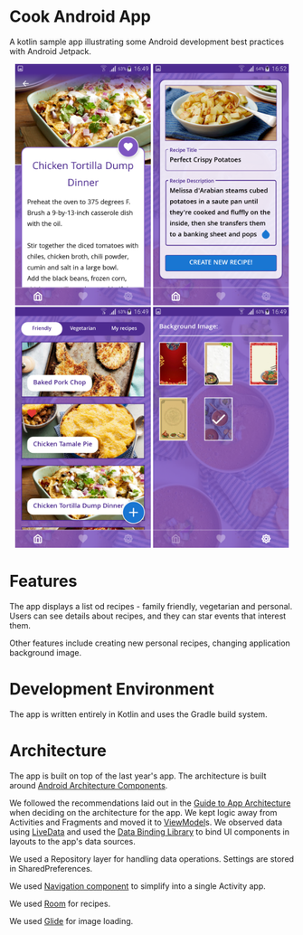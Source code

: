 Cook Android App
=========================

A kotlin sample app illustrating some Android development best practices with Android Jetpack.

<p align="center">
<img width="240" src="screenshots/screenshot_detail.png">
<img width="240" src="screenshots/screenshot_new_recipe.png">
<img width="240" src="screenshots/screenshot_recipe_list.png">
<img width="240" src="screenshots/screenshot_settings.png">
</p>

# Features

The app displays a list od recipes - family friendly, vegetarian and personal. Users can see details about recipes, and they can star events that interest them. 

Other features include creating new personal recipes, changing application background image.

# Development Environment

The app is written entirely in Kotlin and uses the Gradle build system.

# Architecture

The app is built on top of the last year's app. The architecture is built around
[Android Architecture Components](https://developer.android.com/topic/libraries/architecture/).

We followed the recommendations laid out in the
[Guide to App Architecture](https://developer.android.com/jetpack/docs/guide)
when deciding on the architecture for the app. We kept logic away from
Activities and Fragments and moved it to
[ViewModel](https://developer.android.com/topic/libraries/architecture/viewmodel)s.
We observed data using
[LiveData](https://developer.android.com/topic/libraries/architecture/livedata)
and used the [Data Binding Library](https://developer.android.com/topic/libraries/data-binding/)
to bind UI components in layouts to the app's data sources.

We used a Repository layer for handling data operations. Settings are stored in
SharedPreferences.

We used [Navigation component](https://developer.android.com/guide/navigation)
to simplify into a single Activity app.

We used [Room](https://developer.android.com/jetpack/androidx/releases/room) for recipes.

We used [Glide](https://bumptech.github.io/glide) for image loading.
